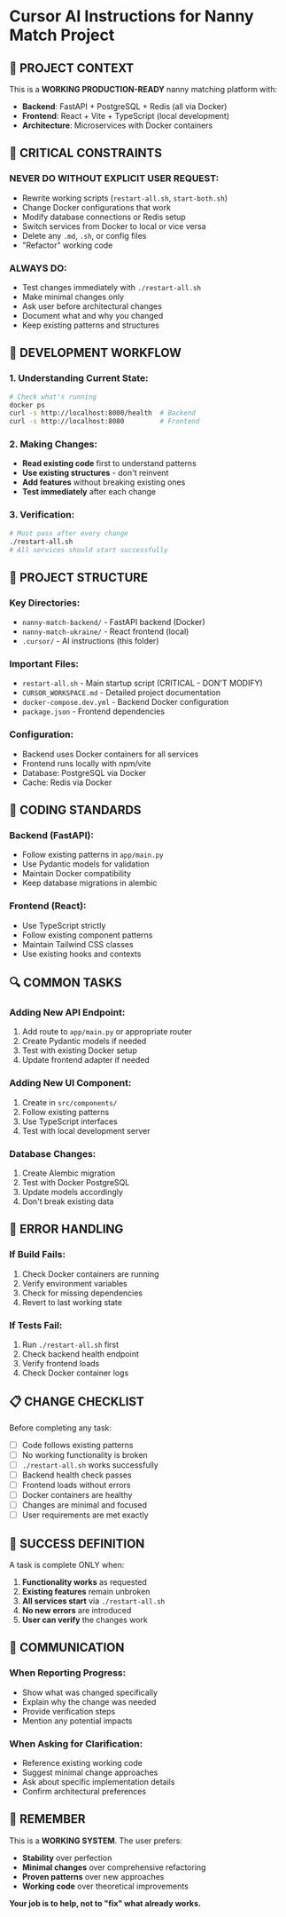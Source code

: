 # Cursor AI Instructions for Nanny Match Project

## 🎯 PROJECT CONTEXT

This is a **WORKING PRODUCTION-READY** nanny matching platform with:
- **Backend**: FastAPI + PostgreSQL + Redis (all via Docker)
- **Frontend**: React + Vite + TypeScript (local development)
- **Architecture**: Microservices with Docker containers

## 🚨 CRITICAL CONSTRAINTS

### NEVER DO WITHOUT EXPLICIT USER REQUEST:
- Rewrite working scripts (`restart-all.sh`, `start-both.sh`)
- Change Docker configurations that work
- Modify database connections or Redis setup
- Switch services from Docker to local or vice versa
- Delete any `.md`, `.sh`, or config files
- "Refactor" working code

### ALWAYS DO:
- Test changes immediately with `./restart-all.sh`
- Make minimal changes only
- Ask user before architectural changes
- Document what and why you changed
- Keep existing patterns and structures

## 🔧 DEVELOPMENT WORKFLOW

### 1. Understanding Current State:
```bash
# Check what's running
docker ps
curl -s http://localhost:8000/health  # Backend
curl -s http://localhost:8080         # Frontend
```

### 2. Making Changes:
- **Read existing code** first to understand patterns
- **Use existing structures** - don't reinvent
- **Add features** without breaking existing ones
- **Test immediately** after each change

### 3. Verification:
```bash
# Must pass after every change
./restart-all.sh
# All services should start successfully
```

## 📁 PROJECT STRUCTURE

### Key Directories:
- `nanny-match-backend/` - FastAPI backend (Docker)
- `nanny-match-ukraine/` - React frontend (local)
- `.cursor/` - AI instructions (this folder)

### Important Files:
- `restart-all.sh` - Main startup script (CRITICAL - DON'T MODIFY)
- `CURSOR_WORKSPACE.md` - Detailed project documentation
- `docker-compose.dev.yml` - Backend Docker configuration
- `package.json` - Frontend dependencies

### Configuration:
- Backend uses Docker containers for all services
- Frontend runs locally with npm/vite
- Database: PostgreSQL via Docker
- Cache: Redis via Docker

## 🎨 CODING STANDARDS

### Backend (FastAPI):
- Follow existing patterns in `app/main.py`
- Use Pydantic models for validation
- Maintain Docker compatibility
- Keep database migrations in alembic

### Frontend (React):
- Use TypeScript strictly
- Follow existing component patterns
- Maintain Tailwind CSS classes
- Use existing hooks and contexts

## 🔍 COMMON TASKS

### Adding New API Endpoint:
1. Add route to `app/main.py` or appropriate router
2. Create Pydantic models if needed
3. Test with existing Docker setup
4. Update frontend adapter if needed

### Adding New UI Component:
1. Create in `src/components/`
2. Follow existing patterns
3. Use TypeScript interfaces
4. Test with local development server

### Database Changes:
1. Create Alembic migration
2. Test with Docker PostgreSQL
3. Update models accordingly
4. Don't break existing data

## 🚨 ERROR HANDLING

### If Build Fails:
1. Check Docker containers are running
2. Verify environment variables
3. Check for missing dependencies
4. Revert to last working state

### If Tests Fail:
1. Run `./restart-all.sh` first
2. Check backend health endpoint
3. Verify frontend loads
4. Check Docker container logs

## 📋 CHANGE CHECKLIST

Before completing any task:
- [ ] Code follows existing patterns
- [ ] No working functionality is broken
- [ ] `./restart-all.sh` works successfully
- [ ] Backend health check passes
- [ ] Frontend loads without errors
- [ ] Docker containers are healthy
- [ ] Changes are minimal and focused
- [ ] User requirements are met exactly

## 🎯 SUCCESS DEFINITION

A task is complete ONLY when:
1. **Functionality works** as requested
2. **Existing features** remain unbroken  
3. **All services start** via `./restart-all.sh`
4. **No new errors** are introduced
5. **User can verify** the changes work

## 💬 COMMUNICATION

### When Reporting Progress:
- Show what was changed specifically
- Explain why the change was needed
- Provide verification steps
- Mention any potential impacts

### When Asking for Clarification:
- Reference existing working code
- Suggest minimal change approaches
- Ask about specific implementation details
- Confirm architectural preferences

## 🔄 REMEMBER

This is a **WORKING SYSTEM**. The user prefers:
- **Stability** over perfection
- **Minimal changes** over comprehensive refactoring  
- **Proven patterns** over new approaches
- **Working code** over theoretical improvements

**Your job is to help, not to "fix" what already works.**